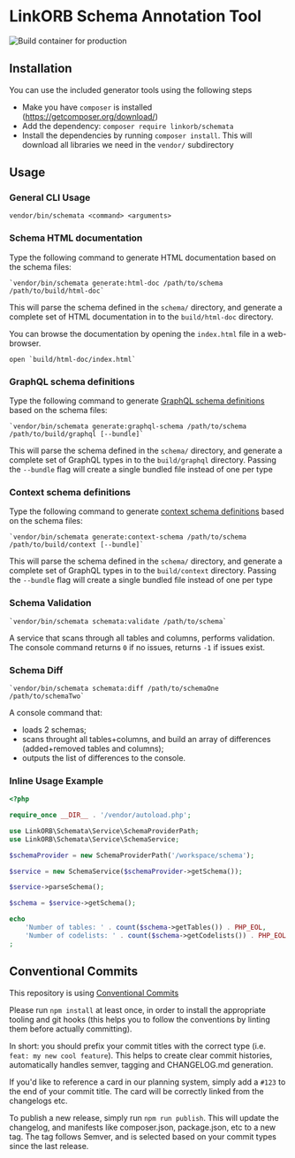 LinkORB Schema Annotation Tool
==============================

![Build container for production](https://github.com/linkorb/schemata/workflows/Build%20container%20for%20production/badge.svg)

## Installation

You can use the included generator tools using the following steps

* Make you have `composer` is installed (https://getcomposer.org/download/)
* Add the dependency: `composer require linkorb/schemata`
* Install the dependencies by running `composer install`. This will download all libraries we need in the `vendor/` subdirectory

## Usage

### General CLI Usage

`vendor/bin/schemata <command> <arguments>`

### Schema HTML documentation

Type the following command to generate HTML documentation based on the schema files:

    `vendor/bin/schemata generate:html-doc /path/to/schema /path/to/build/html-doc`

This will parse the schema defined in the `schema/` directory, and generate a complete set of HTML documentation in to the `build/html-doc` directory.

You can browse the documentation by opening the `index.html` file in a web-browser.

    open `build/html-doc/index.html`

### GraphQL schema definitions

Type the following command to generate [GraphQL schema definitions](https://graphql.org/learn/schema/) based on the schema files:

    `vendor/bin/schemata generate:graphql-schema /path/to/schema /path/to/build/graphql [--bundle]`

This will parse the schema defined in the `schema/` directory, and generate a complete set of GraphQL types in to the `build/graphql` directory. Passing the `--bundle` flag will create a single bundled file instead of one per type

### Context schema definitions

Type the following command to generate [context schema definitions](https://github.com/linkorb/context) based on the schema files:

    `vendor/bin/schemata generate:context-schema /path/to/schema /path/to/build/context [--bundle]`

This will parse the schema defined in the `schema/` directory, and generate a complete set of GraphQL types in to the `build/context` directory. Passing the `--bundle` flag will create a single bundled file instead of one per type

### Schema Validation

    `vendor/bin/schemata schemata:validate /path/to/schema`

A service that scans through all tables and columns, performs validation. The console command returns `0` if no issues, returns `-1` if issues exist.

### Schema Diff

    `vendor/bin/schemata schemata:diff /path/to/schemaOne /path/to/schemaTwo`

A console command that:

* loads 2 schemas;
* scans throught all tables+columns, and build an array of differences (added+removed tables and columns);
* outputs the list of differences to the console.

### Inline Usage Example

```php
<?php

require_once __DIR__ . '/vendor/autoload.php';

use LinkORB\Schemata\Service\SchemaProviderPath;
use LinkORB\Schemata\Service\SchemaService;

$schemaProvider = new SchemaProviderPath('/workspace/schema');

$service = new SchemaService($schemaProvider->getSchema());

$service->parseSchema();

$schema = $service->getSchema();

echo
    'Number of tables: ' . count($schema->getTables()) . PHP_EOL,
    'Number of codelists: ' . count($schema->getCodelists()) . PHP_EOL
;

```

## Conventional Commits

This repository is using [Conventional Commits](https://www.conventionalcommits.org/)

Please run `npm install` at least once, in order to install the appropriate tooling and git hooks (this helps you to follow the conventions by linting them before actually committing).

In short: you should prefix your commit titles with the correct type (i.e. `feat: my new cool feature`). This helps to create clear commit histories, automatically handles semver, tagging and CHANGELOG.md generation.

If you'd like to reference a card in our planning system, simply add a `#123` to the end of your commit title. The card will be correctly linked from the changelogs etc.

To publish a new release, simply run `npm run publish`. This will update the changelog, and manifests like composer.json, package.json, etc to a new tag. The tag follows Semver, and is selected based on your commit types since the last release.

